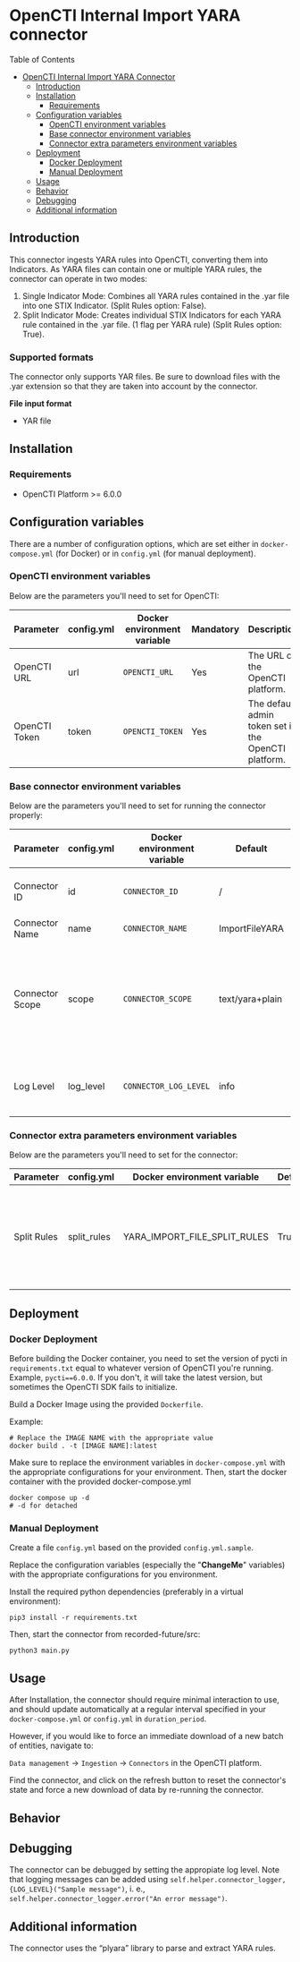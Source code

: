 # OpenCTI Internal Import YARA connector


Table of Contents

- [OpenCTI Internal Import YARA Connector](#opencti-internal-import-yara-connector)
    - [Introduction](#introduction)
    - [Installation](#installation)
        - [Requirements](#requirements)
    - [Configuration variables](#configuration-variables)
        - [OpenCTI environment variables](#opencti-environment-variables)
        - [Base connector environment variables](#base-connector-environment-variables)
        - [Connector extra parameters environment variables](#connector-extra-parameters-environment-variables)
    - [Deployment](#deployment)
        - [Docker Deployment](#docker-deployment)
        - [Manual Deployment](#manual-deployment)
    - [Usage](#usage)
    - [Behavior](#behavior)
    - [Debugging](#debugging)
    - [Additional information](#additional-information)

## Introduction

This connector ingests YARA rules into OpenCTI, converting them into Indicators. 
As YARA files can contain one or multiple YARA rules, the connector can operate in two modes:
1. Single Indicator Mode: Combines all YARA rules contained in the .yar file into one STIX Indicator. (Split Rules option: False).
2. Split Indicator Mode: Creates individual STIX Indicators for each YARA rule contained in the .yar file. (1 flag per YARA rule) (Split Rules option: True).

### Supported formats

The connector only supports YAR files. Be sure to download files with the .yar extension so that they are taken into account by the connector.

**File input format**
- YAR file

## Installation

### Requirements

- OpenCTI Platform >= 6.0.0

## Configuration variables

There are a number of configuration options, which are set either in `docker-compose.yml` (for Docker) or
in `config.yml` (for manual deployment).

### OpenCTI environment variables

Below are the parameters you'll need to set for OpenCTI:

| Parameter     | config.yml | Docker environment variable | Mandatory | Description                                          |
|---------------|------------|-----------------------------|-----------|------------------------------------------------------|
| OpenCTI URL   | url        | `OPENCTI_URL`               | Yes       | The URL of the OpenCTI platform.                     |
| OpenCTI Token | token      | `OPENCTI_TOKEN`             | Yes       | The default admin token set in the OpenCTI platform. |

### Base connector environment variables

Below are the parameters you'll need to set for running the connector properly:

| Parameter       | config.yml | Docker environment variable | Default         | Mandatory | Description                                                                                                                                       |
|-----------------|------------|-----------------------------|-----------------|-----------|---------------------------------------------------------------------------------------------------------------------------------------------------|
| Connector ID    | id         | `CONNECTOR_ID`              | /               | Yes       | A unique `UUIDv4` identifier for this connector instance.                                                                                         |
| Connector Name  | name       | `CONNECTOR_NAME`            | ImportFileYARA  | Yes       | Name of the connector.                                                                                                                            |
| Connector Scope | scope      | `CONNECTOR_SCOPE`           | text/yara+plain | Yes       | The scope or type of data the connector is importing, either a MIME type or Stix Object. <br/>This connector support only "text/yara+plain" file type. |
| Log Level       | log_level  | `CONNECTOR_LOG_LEVEL`       | info            | Yes       | Determines the verbosity of the logs. Options are `debug`, `info`, `warn`, or `error`.                                                            |

### Connector extra parameters environment variables

Below are the parameters you'll need to set for the connector:

| Parameter   | config.yml   | Docker environment variable | Default | Mandatory | Description                                                                                       |
|-------------|--------------|-----------------------------|---------|-----------|---------------------------------------------------------------------------------------------------|
| Split Rules | split_rules | YARA_IMPORT_FILE_SPLIT_RULES | True    | No        | Indicates whether the YARA rules contained in a .yar file are to be imported individually or not. |

## Deployment

### Docker Deployment

Before building the Docker container, you need to set the version of pycti in `requirements.txt` equal to whatever
version of OpenCTI you're running. Example, `pycti==6.0.0`. If you don't, it will take the latest version, but
sometimes the OpenCTI SDK fails to initialize.

Build a Docker Image using the provided `Dockerfile`.

Example:

```shell
# Replace the IMAGE NAME with the appropriate value
docker build . -t [IMAGE NAME]:latest
```

Make sure to replace the environment variables in `docker-compose.yml` with the appropriate configurations for your
environment. Then, start the docker container with the provided docker-compose.yml

```shell
docker compose up -d
# -d for detached
```

### Manual Deployment

Create a file `config.yml` based on the provided `config.yml.sample`.

Replace the configuration variables (especially the "**ChangeMe**" variables) with the appropriate configurations for
you environment.

Install the required python dependencies (preferably in a virtual environment):

```shell
pip3 install -r requirements.txt
```

Then, start the connector from recorded-future/src:

```shell
python3 main.py
```

## Usage

After Installation, the connector should require minimal interaction to use, and should update automatically at a
regular interval specified in your `docker-compose.yml` or `config.yml` in `duration_period`.

However, if you would like to force an immediate download of a new batch of entities, navigate to:

`Data management` -> `Ingestion` -> `Connectors` in the OpenCTI platform.

Find the connector, and click on the refresh button to reset the connector's state and force a new
download of data by re-running the connector.

## Behavior

<!--
Describe how the connector functions:
* What data is ingested, updated, or modified
* Important considerations for users when utilizing this connector
* Additional relevant details
-->

## Debugging

The connector can be debugged by setting the appropiate log level.
Note that logging messages can be added using `self.helper.connector_logger,{LOG_LEVEL}("Sample message")`, i.
e., `self.helper.connector_logger.error("An error message")`.

<!-- Any additional information to help future users debug and report detailed issues concerning this connector -->

## Additional information

The connector uses the “plyara” library to parse and extract YARA rules.